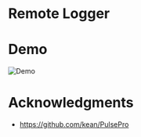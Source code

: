 # Remote Logger

# Demo

![Demo](./.github/assets/RemoteLogger.gif)

# Acknowledgments

- https://github.com/kean/PulsePro
